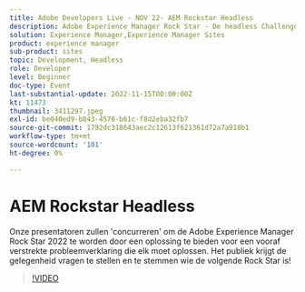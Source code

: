 ```yaml
---
title: Adobe Developers Live - NOV 22- AEM Rockstar Headless
description: Adobe Experience Manager Rock Star - De headless ChallengeOnze presentatoren zullen 'concurreren' om de Adobe Experience Manager Rock Star 2022 te worden door een oplossing te bieden voor een vooraf ingestelde probleemverklaring die elk moet oplossen. Het publiek krijgt de gelegenheid vragen te stellen en te stemmen wie de volgende Rock Star is!
solution: Experience Manager,Experience Manager Sites
product: experience manager
sub-product: sites
topic: Development, Headless
role: Developer
level: Beginner
doc-type: Event
last-substantial-update: 2022-11-15T00:00:00Z
kt: 11473
thumbnail: 3411297.jpeg
exl-id: be040ed9-b843-4576-b61c-f8d2eba32fb7
source-git-commit: 1792dc318643aec2c12613f621361d72a7a918b1
workflow-type: tm+mt
source-wordcount: '101'
ht-degree: 0%

---
```


# AEM Rockstar Headless

Onze presentatoren zullen &#39;concurreren&#39; om de Adobe Experience Manager Rock Star 2022 te worden door een oplossing te bieden voor een vooraf verstrekte probleemverklaring die elk moet oplossen. Het publiek krijgt de gelegenheid vragen te stellen en te stemmen wie de volgende Rock Star is!

>[!VIDEO](https://video.tv.adobe.com/v/3411297/?quality=12&learn=on)
